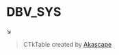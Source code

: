 # DBV_SYS

:arrow_lower_right:

> CTkTable created by [Akascape](https://github.com/Akascape/CTkTable)
 
